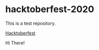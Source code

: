 # hacktoberfest-2020

This is a test repository.

[Hacktoberfest](https://hacktoberfest.digitalocean.com/)

Hi There!
